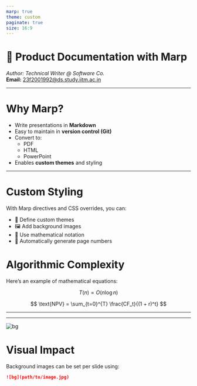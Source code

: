 ```yaml
---
marp: true
theme: custom
paginate: true
size: 16:9
---
```


<!-- _class: lead -->
<!-- footer: "23f2001992@ds.study.iitm.ac.in" -->

# 📘 Product Documentation with Marp  
*Author: Technical Writer @ Software Co.*  
**Email:** 23f2001992@ds.study.iitm.ac.in  

---

# Why Marp?

- Write presentations in **Markdown**
- Easy to maintain in **version control (Git)**
- Convert to:
  - PDF
  - HTML
  - PowerPoint
- Enables **custom themes** and styling

---

<!-- _class: default -->
<!-- _color: #1e88e5 -->

# Custom Styling

With Marp directives and CSS overrides, you can:

- 🎨 Define custom themes  
- 🖼️ Add background images  
- 🔢 Use mathematical notation  
- 📑 Automatically generate page numbers  

# Algorithmic Complexity

Here’s an example of mathematical equations:

$$
T(n) = O(n \log n)
$$

$$
\text{NPV} = \sum_{t=0}^{T} \frac{CF_t}{(1 + r)^t}
$$

---


---

<!-- background image slide -->
<!-- _backgroundColor: #123456 -->
![bg](https://images.unsplash.com/photo-1519389950473-47ba0277781c?auto=format&fit=crop&w=1200&q=80)

# Visual Impact

Background images can be set per slide using:  
```markdown
![bg](path/to/image.jpg)
